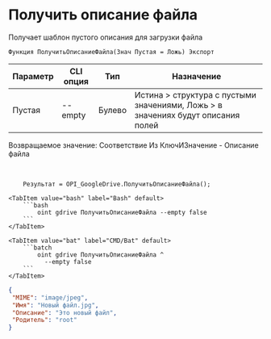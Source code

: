 ﻿---
sidebar_position: 10
---

# Получить описание файла
 Получает шаблон пустого описания для загрузки файла



`Функция ПолучитьОписаниеФайла(Знач Пустая = Ложь) Экспорт`

  | Параметр | CLI опция | Тип | Назначение |
  |-|-|-|-|
  | Пустая | --empty | Булево | Истина > структура с пустыми значениями, Ложь > в значениях будут описания полей |

  
  Возвращаемое значение:   Соответствие Из КлючИЗначение - Описание файла

<br/>




```bsl title="Пример кода"
    Результат = OPI_GoogleDrive.ПолучитьОписаниеФайла();
```
    

 <Tabs>
  
    <TabItem value="bash" label="Bash" default>
        ```bash
            oint gdrive ПолучитьОписаниеФайла --empty false
        ```
    </TabItem>
  
    <TabItem value="bat" label="CMD/Bat" default>
        ```batch
            oint gdrive ПолучитьОписаниеФайла ^
              --empty false
        ```
    </TabItem>
</Tabs>


```json title="Результат"
{
 "MIME": "image/jpeg",
 "Имя": "Новый файл.jpg",
 "Описание": "Это новый файл",
 "Родитель": "root"
}
```
